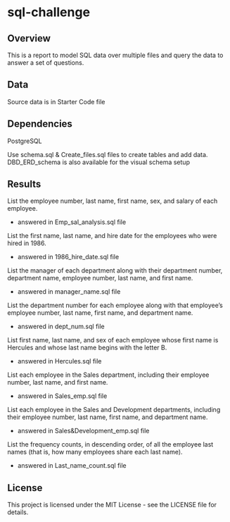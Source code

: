 # sql-challenge


## Overview

This is a report to model SQL data over multiple files and query the data to answer a set of questions.


## Data

Source data is in Starter Code file


## Dependencies

PostgreSQL

Use schema.sql & Create_files.sql files to create tables and add data.
DBD_ERD_schema is also available for the visual schema setup

## Results

List the employee number, last name, first name, sex, and salary of each employee.
- answered in Emp_sal_analysis.sql file

List the first name, last name, and hire date for the employees who were hired in 1986.
- answered in 1986_hire_date.sql file

List the manager of each department along with their department number, department name, employee number, last name, and first name.
- answered in manager_name.sql file

List the department number for each employee along with that employee’s employee number, last name, first name, and department name.
- answered in dept_num.sql file

List first name, last name, and sex of each employee whose first name is Hercules and whose last name begins with the letter B.
- answered in Hercules.sql file

List each employee in the Sales department, including their employee number, last name, and first name.
- answered in Sales_emp.sql file

List each employee in the Sales and Development departments, including their employee number, last name, first name, and department name.
- answered in Sales&Development_emp.sql file

List the frequency counts, in descending order, of all the employee last names (that is, how many employees share each last name).
- answered in Last_name_count.sql file

## License

This project is licensed under the MIT License - see the LICENSE file for details.
